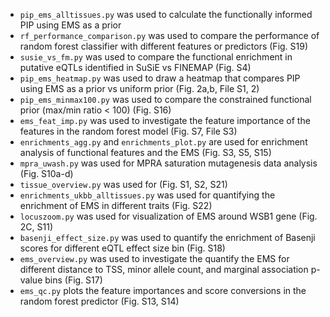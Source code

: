 - `pip_ems_alltissues.py` was used to calculate the functionally informed PIP using EMS as a prior
- `rf_performance_comparison.py` was used to compare the performance of random forest classifier with different features or predictors (Fig. S19)
- `susie_vs_fm.py` was used to compare the functional enrichment in putative eQTLs identified in SuSiE vs FINEMAP (Fig. S4)
- `pip_ems_heatmap.py` was used to draw a heatmap that compares PIP using EMS as a prior vs uniform prior (Fig. 2a,b, File S1, 2)
- `pip_ems_minmax100.py` was used to compare the constrained functional prior (max/min ratio < 100) (Fig. S16)
- `ems_feat_imp.py` was used to investigate the feature importance of the features in the random forest model (Fig. S7, File S3)
- `enrichments_agg.py` and `enrichments_plot.py` are used for enrichment analysis of functional features and the EMS (Fig. S3, S5, S15)
- `mpra_uwash.py` was used for MPRA saturation mutagenesis data analysis (Fig. S10a-d)
- `tissue_overview.py` was used for (Fig. S1, S2, S21)
- `enrichments_ukbb_alltissues.py` was used for quantifying the enrichment of EMS in different traits (Fig. S22)
- `locuszoom.py` was used for visualization of EMS around WSB1 gene (Fig. 2C, S11)
- `basenji_effect_size.py` was used to quantify the enrichment of Basenji scores for different eQTL effect size bin (Fig. S18)
- `ems_overview.py` was used to investigate the quantify the EMS for different distance to TSS, minor allele count, and marginal association p-value bins (Fig. S17)
- `ems_qc.py` plots the feature importances and score conversions in the random forest predictor (Fig. S13, S14)
